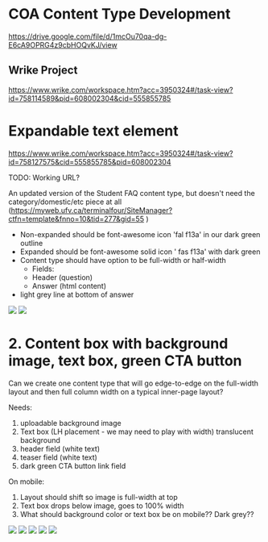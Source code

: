 # COA Content Type Development

https://drive.google.com/file/d/1mcOu70qa-dg-E6cA9OPRG4z9cbHOQvKJ/view



## Wrike Project 
https://www.wrike.com/workspace.htm?acc=3950324#/task-view?id=758114589&pid=608002304&cid=555855785


# Expandable text element

https://www.wrike.com/workspace.htm?acc=3950324#/task-view?id=758127575&cid=555855785&pid=608002304

TODO: Working URL?

An updated version of the Student FAQ content type, but doesn't need the category/domestic/etc piece at all 
(https://myweb.ufv.ca/terminalfour/SiteManager?ctfn=template&fnno=10&tid=277&gid=55 )

- Non-expanded should be font-awesome icon 'fal f13a' in our dark green outline
- Expanded should be font-awesome solid icon ' fas f13a' with dark green
- Content type should have option to be full-width or half-width
    - Fields:
    - Header (question)
    - Answer (html content)
- light grey line at bottom of answer

<img src="1/expand.png">

<img src="1/expand2.png">




# 2. Content box with background image, text box, green CTA button

Can we create one content type that will go edge-to-edge on the full-width layout and then full column width on a typical inner-page layout?

Needs:
1. uploadable background image
2. Text box (LH placement - we may need to play with width)
translucent background
3. header field (white text)
4. teaser field (white text)
5. dark green CTA button link field

On mobile:
1. Layout should shift so image is full-width at top
2. Text box drops below image, goes to 100% width
3. What should background color or text box be on mobile?? Dark grey??

<img src="2/2-1.png">
<img src="2/2-2.png">
<img src="2/banner.jpeg">
<img src="2/demo-home.jpg">
<img src="2/demo-page.jpg">